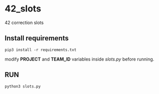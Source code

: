 # 42_slots
42 correction slots

## Install requirements

`pip3 install -r requirements.txt`

modify **PROJECT** and **TEAM_ID** variables inside *slots.py* before running.

## RUN

`python3 slots.py`
